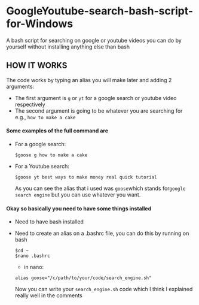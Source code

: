 # GoogleYoutube-search-bash-script-for-Windows

A bash script for searching on google or youtube videos you can do by yourself without installing anything else than bash

## HOW IT WORKS

The code works by typing an alias you will make later and adding 2 arguments:

- The first argument is `g` or `yt` for a google search or youtube video respectively
- The second argument is going to be whatever you are searching for e.g., `how to make a cake`

#### Some examples of the full command are

- For a google search:
  ```
  $goose g how to make a cake
  ```
- For a Youtube search:
  ```
  $goose yt best ways to make money real quick tutorial
  ```
  As you can see the alias that i used was `goose`which stands for`google search engine` but you can use whatever you want.

#### Okay so basically you need to have some things installed

- Need to have bash installed
- Need to create an alias on a .bashrc file, you can do this by running on bash

  ```
  $cd ~
  $nano .bashrc
  ```

  - in nano:

  ```
  alias goose="/c/path/to/your/code/search_engine.sh"
  ```

  Now you can write your `search_engine.sh` code which I think I explained really well in the comments

